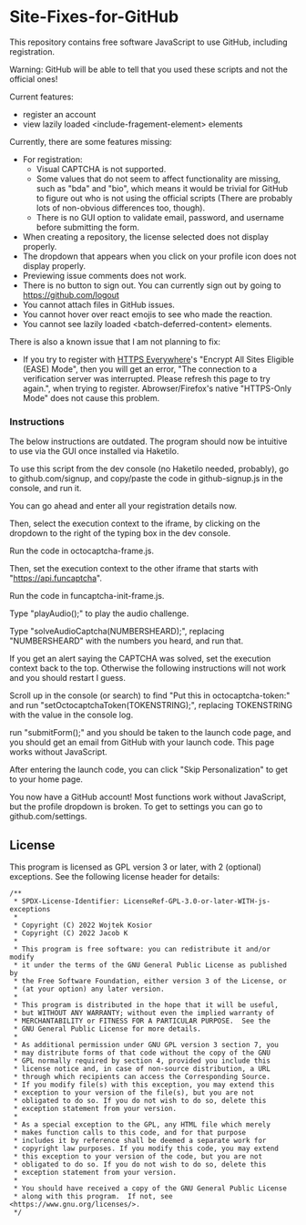 # Site-Fixes-for-GitHub
This repository contains free software JavaScript to use GitHub, including registration.

Warning: GitHub will be able to tell that you used these scripts and not the official ones!

Current features:

* register an account
* view lazily loaded <include-fragement-element\> elements

Currently, there are some features missing:

* For registration:
	* Visual CAPTCHA is not supported.
	* Some values that do not seem to affect functionality are missing, such as "bda" and "bio", which means it would be trivial for GitHub to figure out who is not using the official scripts (There are probably lots of non-obvious differences too, though).
	* There is no GUI option to validate email, password, and username before submitting the form.
* When creating a repository, the license selected does not display properly.
* The dropdown that appears when you click on your profile icon does not display properly.
* Previewing issue comments does not work.
* There is no button to sign out. You can currently sign out by going to https://github.com/logout
* You cannot attach files in GitHub issues.
* You cannot hover over react emojis to see who made the reaction.
* You cannot see lazily loaded <batch-deferred-content\> elements.



There is also a known issue that I am not planning to fix:

* If you try to register with [HTTPS Everywhere](https://www.eff.org/https-everywhere)'s "Encrypt All Sites Eligible (EASE) Mode", then you will get an error, "The connection to a verification server was interrupted. Please refresh this page to try again.", when trying to register. Abrowser/Firefox's native "HTTPS-Only Mode" does not cause this problem.

### Instructions

The below instructions are outdated. The program should now be intuitive to use via the GUI once installed via Haketilo.

To use this script from the dev console (no Haketilo needed, probably), go to github.com/signup, and copy/paste the code in github-signup.js in the console, and run it.

You can go ahead and enter all your registration details now.

Then, select the execution context to the iframe, by clicking on the dropdown to the right of the typing box in the dev console.

Run the code in octocaptcha-frame.js.

Then, set the execution context to the other iframe that starts with "https://api.funcaptcha".

Run the code in funcaptcha-init-frame.js.

Type "playAudio();" to play the audio challenge.

Type "solveAudioCaptcha(NUMBERSHEARD);", replacing "NUMBERSHEARD" with the numbers you heard, and run that.

If you get an alert saying the CAPTCHA was solved, set the execution context back to the top. Otherwise the following instructions will not work and you should restart I guess.

Scroll up in the console (or search) to find "Put this in octocaptcha-token:" and run "setOctocaptchaToken(TOKENSTRING);", replacing TOKENSTRING with the value in the console log.

run "submitForm();" and you should be taken to the launch code page, and you should get an email from GitHub with your launch code. This page works without JavaScript.

After entering the launch code, you can click "Skip Personalization" to get to your home page.

You now have a GitHub account! Most functions work without JavaScript, but the profile dropdown is broken. To get to settings you can go to github.com/settings.

## License

This program is licensed as GPL version 3 or later, with 2 (optional) exceptions. See the following license header for details:

```
/**
 * SPDX-License-Identifier: LicenseRef-GPL-3.0-or-later-WITH-js-exceptions
 *
 * Copyright (C) 2022 Wojtek Kosior
 * Copyright (C) 2022 Jacob K
 *
 * This program is free software: you can redistribute it and/or modify
 * it under the terms of the GNU General Public License as published by
 * the Free Software Foundation, either version 3 of the License, or
 * (at your option) any later version.
 *
 * This program is distributed in the hope that it will be useful,
 * but WITHOUT ANY WARRANTY; without even the implied warranty of
 * MERCHANTABILITY or FITNESS FOR A PARTICULAR PURPOSE.  See the
 * GNU General Public License for more details.
 *
 * As additional permission under GNU GPL version 3 section 7, you
 * may distribute forms of that code without the copy of the GNU
 * GPL normally required by section 4, provided you include this
 * license notice and, in case of non-source distribution, a URL
 * through which recipients can access the Corresponding Source.
 * If you modify file(s) with this exception, you may extend this
 * exception to your version of the file(s), but you are not
 * obligated to do so. If you do not wish to do so, delete this
 * exception statement from your version.
 *
 * As a special exception to the GPL, any HTML file which merely
 * makes function calls to this code, and for that purpose
 * includes it by reference shall be deemed a separate work for
 * copyright law purposes. If you modify this code, you may extend
 * this exception to your version of the code, but you are not
 * obligated to do so. If you do not wish to do so, delete this
 * exception statement from your version.
 *
 * You should have received a copy of the GNU General Public License
 * along with this program.  If not, see <https://www.gnu.org/licenses/>.
 */
```
